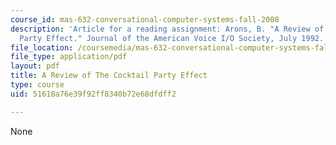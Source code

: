 ```yaml
---
course_id: mas-632-conversational-computer-systems-fall-2008
description: 'Article for a reading assignment: Arons, B. "A Review of the Cocktail
  Party Effect." Journal of the American Voice I/O Society, July 1992.'
file_location: /coursemedia/mas-632-conversational-computer-systems-fall-2008/51618a76e39f92ff8340b72e68dfdff2_arons_cocktail.pdf
file_type: application/pdf
layout: pdf
title: A Review of The Cocktail Party Effect
type: course
uid: 51618a76e39f92ff8340b72e68dfdff2

---
```

None